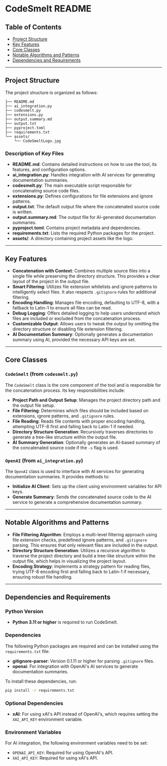 # CodeSmelt README

## Table of Contents

- [Project Structure](#project-structure)
- [Key Features](#key-features)
- [Core Classes](#core-classes)
- [Notable Algorithms and Patterns](#notable-algorithms-and-patterns)
- [Dependencies and Requirements](#dependencies-and-requirements)

---

## Project Structure

The project structure is organized as follows:

```plaintext
├── README.md
├── ai_integration.py
├── codesmelt.py
├── extensions.py
├── output.summary.md
├── output.txt
├── pyproject.toml
├── requirements.txt
└── assets/
    └── CodeSmeltLogo.jpg
```

### Description of Key Files

- **README.md**: Contains detailed instructions on how to use the tool, its features, and configuration options.
- **ai_integration.py**: Handles integration with AI services for generating documentation summaries.
- **codesmelt.py**: The main executable script responsible for concatenating source code files.
- **extensions.py**: Defines configurations for file extensions and ignore patterns.
- **output.txt**: The default output file where the concatenated source code is written.
- **output.summary.md**: The output file for AI-generated documentation summaries.
- **pyproject.toml**: Contains project metadata and dependencies.
- **requirements.txt**: Lists the required Python packages for the project.
- **assets/**: A directory containing project assets like the logo.

---

## Key Features

- **Concatenation with Context**: Combines multiple source files into a single file while preserving the directory structure. This provides a clear layout of the project in the output file.
- **Smart Filtering**: Utilizes file extension whitelists and ignore patterns to intelligently select files. It also respects `.gitignore` rules for additional filtering.
- **Encoding Handling**: Manages file encoding, defaulting to UTF-8, with a fallback to Latin-1 to ensure all files can be read.
- **Debug Logging**: Offers detailed logging to help users understand which files are included or excluded from the concatenation process.
- **Customizable Output**: Allows users to tweak the output by omitting the directory structure or disabling file extension filtering.
- **AI Documentation Summary**: Optionally generates a documentation summary using AI, provided the necessary API keys are set.

---

## Core Classes

### `CodeSmelt` (from `codesmelt.py`)

The `CodeSmelt` class is the core component of the tool and is responsible for the concatenation process. Its key responsibilities include:

- **Project Path and Output Setup**: Manages the project directory path and the output file setup.
- **File Filtering**: Determines which files should be included based on extensions, ignore patterns, and `.gitignore` rules.
- **File Reading**: Reads file contents with proper encoding handling, attempting UTF-8 first and falling back to Latin-1 if needed.
- **Directory Structure Generation**: Recursively traverses directories to generate a tree-like structure within the output file.
- **AI Summary Generation**: Optionally generates an AI-based summary of the concatenated source code if the `-s` flag is used.

### `OpenAI` (from `ai_integration.py`)

The `OpenAI` class is used to interface with AI services for generating documentation summaries. It provides methods to:

- **Initialize AI Client**: Sets up the client using environment variables for API keys.
- **Generate Summary**: Sends the concatenated source code to the AI service to generate a comprehensive documentation summary.

---

## Notable Algorithms and Patterns

- **File Filtering Algorithm**: Employs a multi-level filtering approach using file extension checks, predefined ignore patterns, and `.gitignore` parsing. This ensures that only relevant files are included in the output.
- **Directory Structure Generation**: Utilizes a recursive algorithm to traverse the project directory and build a tree-like structure within the output file, which helps in visualizing the project layout.
- **Encoding Strategy**: Implements a strategy pattern for reading files, trying UTF-8 encoding first and falling back to Latin-1 if necessary, ensuring robust file handling.

---

## Dependencies and Requirements

### Python Version

- **Python 3.11 or higher** is required to run CodeSmelt.

### Dependencies

The following Python packages are required and can be installed using the `requirements.txt` file:

- **gitignore-parser**: Version 0.1.11 or higher for parsing `.gitignore` files.
- **openai**: For integration with OpenAI's AI services to generate documentation summaries.

To install these dependencies, run:

```bash
pip install -r requirements.txt
```

### Optional Dependencies

- **xAI**: For using xAI's API instead of OpenAI's, which requires setting the `XAI_API_KEY` environment variable.

### Environment Variables

For AI integration, the following environment variables need to be set:

- `OPENAI_API_KEY`: Required for using OpenAI's API.
- `XAI_API_KEY`: Required for using xAI's API.